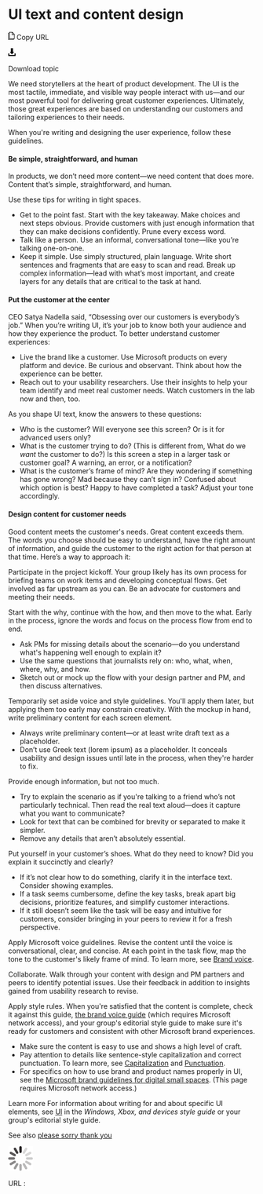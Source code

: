 ﻿# UI text and content design

![Copy URL](media/ui-text-content-design/Copy.png)
Copy URL

![Download](media/ui-text-content-design/Download.png)

Download topic

We
need storytellers at the heart of product development. The UI
is the most tactile, immediate, and visible way people interact
with us—and our most powerful tool for delivering great customer
experiences. Ultimately, those great experiences are based on
understanding our customers and tailoring experiences to their
needs. 

When you're writing and designing the user experience, follow these guidelines.

#### Be simple, straightforward, and human

In
products, we don’t need more content—we need content that does
more. Content that’s simple, straightforward, and human. 

Use these tips for writing in tight spaces.

  - Get to the point fast. Start with
    the key takeaway. Make choices and next steps obvious. Provide
    customers with just enough information that they can make decisions
    confidently. Prune every excess word.
  - Talk like a person. Use an informal, conversational tone—like you’re talking one-on-one.
  - Keep it simple. Use
    simply structured, plain language. Write short
    sentences and fragments that are easy to scan and read. Break up
    complex information—lead with what’s most important, and create layers
    for any details that are critical to the task at hand.

#### Put the customer at the center

CEO
Satya Nadella said, “Obsessing over our customers is everybody’s
job.” When you’re writing UI, it’s your job to know both your
audience and how they experience the product. To better understand
customer experiences:

  - Live the brand like a customer. Use Microsoft
    products on every platform and device. Be curious and observant.
    Think about how the experience can be better.
  - Reach out to your usability researchers. Use
    their insights to help your team identify and meet real customer
    needs. Watch customers in the lab now and then, too.

As you shape UI text, know the answers to these questions:

  - Who is the customer? Will everyone see this screen? Or is it for advanced users only? 
  - What is the customer trying to do? (This is different from, What do we *want* the customer to do?) Is this screen a step in a larger task or customer goal? A warning, an error, or a notification? 
  - What is the customer’s frame of mind? Are
    they wondering if something has gone wrong? Mad because they can’t
    sign in? Confused about which option is best? Happy to
    have completed a task? Adjust your tone accordingly.

#### Design content for customer needs

Good
content meets the customer's needs. Great content exceeds them. The
words you choose should be easy to understand, have the right amount of
information, and guide the customer to the right action for that person
at that time. Here’s a way to approach it:

Participate in the project kickoff. Your
group likely has its own process for briefing teams on work
items and developing conceptual flows. Get involved as far
upstream as you can. Be an advocate for customers and meeting
their needs.

Start with the why, continue
with the how, and then move to the what. Early in the process,
ignore the words and focus on the process flow from end to
end.

  - Ask PMs for missing details about the scenario—do you understand what's happening well enough to explain it? 
  - Use the same questions that journalists rely on: who, what, when, where, why, and how.
  - Sketch out or mock up the flow with your design partner and PM, and then discuss alternatives.

Temporarily set aside voice and style guidelines.
You'll apply them later, but applying them too early may constrain
creativity. With the mockup in hand, write preliminary content for
each screen element. 

  - Always write preliminary content—or at least write draft text as a placeholder. 
  - Don’t
    use Greek text (lorem ipsum) as a placeholder. It conceals
    usability and design issues until late in the process, when they're
    harder to fix.

Provide enough information, but not too much. 

  - Try to
    explain the scenario as if you're talking to a friend who’s not
    particularly technical. Then read the real text aloud—does
    it capture what you want to communicate? 
  - Look for text that can be combined for brevity or separated to make it simpler. 
  - Remove any details that aren’t absolutely essential.

Put yourself in your customer’s shoes. What do they need to know? Did you explain it succinctly and clearly?

  - If it’s not clear how to do something, clarify it in the interface text. Consider showing examples. 
  - If
    a task seems cumbersome, define the key tasks, break apart big
    decisions, prioritize features, and simplify customer interactions.
  - If
    it still doesn’t seem like the task will be easy and intuitive for
    customers, consider bringing in your peers to review it for a fresh
    perspective.

Apply Microsoft voice guidelines. Revise the content until the voice is conversational, clear, and concise. At each point in the task flow, map the tone to the customer's likely frame of mind. To learn more, see [Brand voice](https://worldready.cloudapp.net/Styleguide/Read?id=2700&topicid=28361).

Collaborate. Walk
through your content with design and PM partners and peers to
identify potential issues. Use their feedback in addition to
insights gained from usability research to revise.

Apply style rules. When you're satisfied that the content is complete, check it against this guide, [the brand voice guide](https://microsoft.sharepoint.com/teams/BrandCentral/Guidelines/Our_voice_July2014.pdf) (which
requires Microsoft network access), and your group's editorial style
guide to make sure it's ready for customers and consistent with other
Microsoft brand experiences. 

  - Make sure the content is easy to use and shows a high level of craft. 
  - Pay attention to details like sentence-style capitalization and correct punctuation. To learn more, see [Capitalization](https://worldready.cloudapp.net/Styleguide/Read?id=2700&topicid=33685) and [Punctuation](https://worldready.cloudapp.net/Styleguide/Read?id=2700&topicid=25519).
  - For specifics on how to use brand and product names properly in UI, see the [Microsoft brand guidelines for digital small spaces](https://microsoft.sharepoint.com/teams/BrandCentral/Guidelines/Microsoft_small_space_guidelines.pdf). (This page requires Microsoft network access.)

Learn more For information about writing for and about specific UI elements, see [UI](https://worldready.cloudapp.net/Styleguide/Read?id=2547&topicid=37019 "Open the UI section in the Style Guide for Windows, Windows Phone, and Xbox.") in the *Windows, Xbox, and devices style guide* or your group's editorial style guide.

See also
[please
](https://worldready.cloudapp.net/Styleguide/Read?id=2700&topicid=28832)[sorry
](https://worldready.cloudapp.net/Styleguide/Read?id=2700&topicid=28833)[thank you](https://worldready.cloudapp.net/Styleguide/Read?id=2700&topicid=28834)

![In progress](media/ui-text-content-design/activity-large.gif)

URL :
